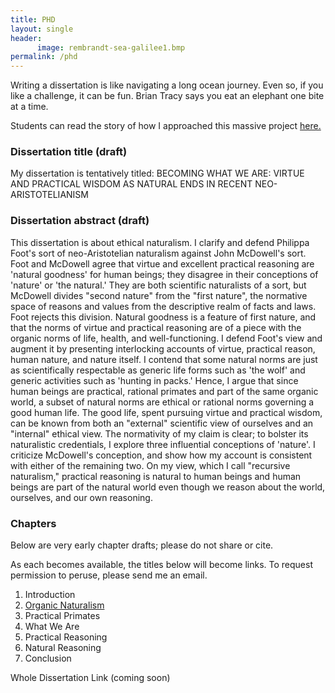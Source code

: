 ```yaml
---
title: PHD
layout: single
header: 
      image: rembrandt-sea-galilee1.bmp
permalink: /phd
---
```


Writing a dissertation is like navigating a long ocean journey. Even so, if you like a challenge, it can be fun. Brian Tracy says you eat an elephant one bite at a time. 

Students can read the story of how I approached this massive project [here.](/phd-how-to)

### Dissertation title (draft)

My dissertation is tentatively titled: BECOMING WHAT WE ARE: VIRTUE AND PRACTICAL WISDOM AS NATURAL ENDS IN RECENT NEO-ARISTOTELIANISM


### Dissertation abstract (draft)

This dissertation is about ethical naturalism. I clarify and defend Philippa Foot's sort of neo-Aristotelian naturalism against John McDowell's sort. Foot and McDowell agree that virtue and excellent practical reasoning are 'natural goodness' for human beings; they disagree in their conceptions of 'nature' or 'the natural.' They are both scientific naturalists of a sort, but McDowell divides "second nature" from the "first nature", the normative space of reasons and values from the descriptive realm of facts and laws. Foot rejects this division. Natural goodness is a feature of first nature, and that the norms of virtue and practical reasoning are of a piece with the organic norms of life, health, and well-functioning. I defend Foot's view and augment it by presenting interlocking accounts of virtue, practical reason, human nature, and nature itself. I contend that some natural norms are just as scientifically respectable as generic life forms such as 'the wolf' and generic activities such as 'hunting in packs.' Hence, I argue that since  human beings are practical, rational primates and part of the same organic world, a subset of natural norms are ethical or rational norms governing a good human life. The good life, spent pursuing virtue and practical wisdom, can be known from both an "external" scientific view of ourselves and an "internal" ethical view. The normativity of my claim is clear; to bolster its naturalistic credentials, I explore three influential conceptions of 'nature'. I criticize McDowell's conception, and show how my account is consistent with either of the remaining two. On my view, which I call "recursive naturalism," practical reasoning is natural to human beings and human beings are part of the natural world even though we reason about the world, ourselves, and our own reasoning. 


### Chapters

Below are very early chapter drafts; please do not share or cite. 

As each becomes available, the titles below will become links. To request permission to peruse, please send me an email.

1. Introduction
2. [Organic Naturalism](https://www.academia.edu/26571534/Natural_Norms)
3. Practical Primates
4. What We Are
5. Practical Reasoning
6. Natural Reasoning
8. Conclusion

Whole Dissertation Link (coming soon)
